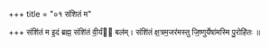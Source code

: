 +++
title = "०१ संशितं म"

+++
संशि॑तं म इ॒दं ब्रह्म॒ संशि॑तं वी॒र्यं बल॑म्। संशि॑तं क्ष॒त्रम॒जर॑मस्तु जि॒ष्णुर्येषा॑मस्मि पु॒रोहि॑तः ॥